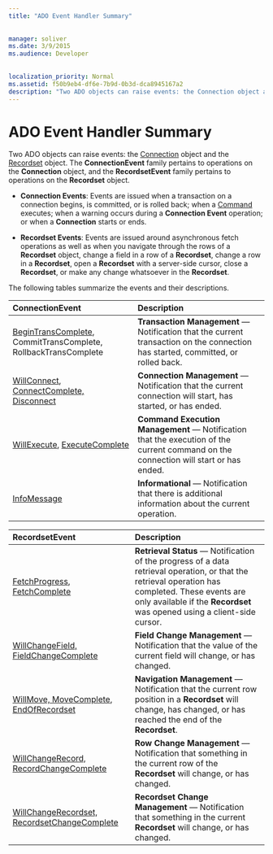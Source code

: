 ```yaml
---
title: "ADO Event Handler Summary"
  
  
manager: soliver
ms.date: 3/9/2015
ms.audience: Developer
 
  
localization_priority: Normal
ms.assetid: f50b9eb4-df6e-7b9d-0b3d-dca8945167a2
description: "Two ADO objects can raise events: the Connection object and the Recordset object. The ConnectionEvent family pertains to operations on the Connection object, and the RecordsetEvent family pertains to operations on the Recordset object."
---
```


# ADO Event Handler Summary

Two ADO objects can raise events: the [Connection](connection-object-ado.md) object and the [Recordset](recordset-object-ado.md) object. The **ConnectionEvent** family pertains to operations on the **Connection** object, and the **RecordsetEvent** family pertains to operations on the **Recordset** object. 
  
- **Connection Events**: Events are issued when a transaction on a connection begins, is committed, or is rolled back; when a [Command](command-object-ado.md) executes; when a warning occurs during a **Connection Event** operation; or when a **Connection** starts or ends. 
    
- **Recordset Events**: Events are issued around asynchronous fetch operations as well as when you navigate through the rows of a **Recordset** object, change a field in a row of a **Recordset**, change a row in a **Recordset**, open a **Recordset** with a server-side cursor, close a **Recordset**, or make any change whatsoever in the **Recordset**. 
    
The following tables summarize the events and their descriptions.
  
|**ConnectionEvent**|**Description**|
|:-----|:-----|
|[BeginTransComplete](begintranscomplete-committranscomplete-and-rollbacktranscomplete-events-ado.md), CommitTransComplete, RollbackTransComplete  <br/> |**Transaction Management** — Notification that the current transaction on the connection has started, committed, or rolled back.  <br/> |
|[WillConnect](willconnect-event-ado.md), [ConnectComplete, Disconnect](connectcomplete-and-disconnect-events-ado.md) <br/> |**Connection Management** — Notification that the current connection will start, has started, or has ended.  <br/> |
|[WillExecute](willexecute-event-ado.md), [ExecuteComplete](executecomplete-event-ado.md) <br/> |**Command Execution Management** — Notification that the execution of the current command on the connection will start or has ended.  <br/> |
|[InfoMessage](infomessage-event-ado.md) <br/> |**Informational** — Notification that there is additional information about the current operation.  <br/> |
   
|**RecordsetEvent**|**Description**|
|:-----|:-----|
|[FetchProgress](fetchprogress-event-ado.md), [FetchComplete](fetchcomplete-event-ado.md) <br/> |**Retrieval Status** — Notification of the progress of a data retrieval operation, or that the retrieval operation has completed. These events are only available if the **Recordset** was opened using a client-side cursor.  <br/> |
|[WillChangeField, FieldChangeComplete](willchangefield-and-fieldchangecomplete-events-ado.md) <br/> |**Field Change Management** — Notification that the value of the current field will change, or has changed.  <br/> |
|[WillMove, MoveComplete](willmove-and-movecomplete-events-ado.md), [EndOfRecordset](endofrecordset-event-ado.md) <br/> |**Navigation Management** — Notification that the current row position in a **Recordset** will change, has changed, or has reached the end of the **Recordset**.  <br/> |
|[WillChangeRecord, RecordChangeComplete](willchangerecord-and-recordchangecomplete-events-ado.md) <br/> |**Row Change Management** — Notification that something in the current row of the **Recordset** will change, or has changed.  <br/> |
|[WillChangeRecordset, RecordsetChangeComplete](willchangerecordset-and-recordsetchangecomplete-events-ado.md) <br/> |**Recordset Change Management** — Notification that something in the current **Recordset** will change, or has changed.  <br/> |
   

